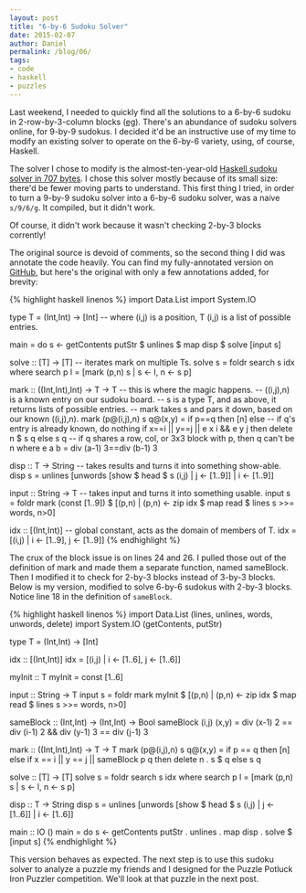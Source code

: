 ```yaml
---
layout: post
title: "6-by-6 Sudoku Solver"
date: 2015-02-07
author: Daniel
permalink: /blog/06/
tags:
- code
- haskell
- puzzles
---
```


Last weekend, I needed to quickly find all the solutions to a 6-by-6
sudoku in 2-row-by-3-column blocks
([eg](http://www.google.com/search?q=6+by+6+sudoku)).
There's an abundance of sudoku solvers online, for 9-by-9 sudokus.
I decided it'd be an instructive use of my time to modify an existing
solver to operate on the 6-by-6 variety, using, of course, Haskell.

<!--break-->

The solver I chose to modify is the almost-ten-year-old
[Haskell sudoku solver in 707 bytes][1]. I chose this solver
mostly because of its small size: there'd be fewer moving parts to
understand. This first thing I tried, in order to turn a 9-by-9 sudoku
solver into a 6-by-6 sudoku solver, was a naive <code>s/9/6/g</code>.
It compiled, but it didn't work.

  [1]: http://web.math.unifi.it/~maggesi/haskell_sudoku_solver.html

Of course, it didn't work because it wasn't checking 2-by-3 blocks
corrently!

The original source is devoid of comments, so the second thing I did
was annotate the code heavily. You can find my fully-annotated version
on [GitHub][2], but here's the original with only a few annotations
added, for brevity:

  [2]: http://github.com/friedbrice/Haskell/blob/master/sudoku.hs

{% highlight haskell linenos %}
import Data.List
import System.IO

type T = (Int,Int) -> [Int]
-- where (i,j) is a position, T (i,j) is a list of possible entries.

main = do
  s <- getContents
  putStr $ unlines $ map disp $ solve [input s]

solve :: [T] -> [T]
-- iterates mark on multiple Ts.
solve s = foldr search s idx where
    search p l = [mark (p,n) s | s <- l, n <- s p]

mark :: ((Int,Int),Int) -> T -> T
-- this is where the magic happens.
-- ((i,j),n) is a known entry on our sudoku board.
-- s is a type T, and as above, it returns lists of possible entries.
-- mark takes s and pars it down, based on our known ((i,j),n).
mark (p@(i,j),n) s q@(x,y) =
  if p==q then [n] else
  -- if q's entry is already known, do nothing
  if x==i || y==j || e x i && e y j then delete n $ s q else s q
  -- if q shares a row, col, or 3x3 block with p, then q can't be n
  where e a b = div (a-1) 3==div (b-1) 3

disp :: T -> String
-- takes results and turns it into something show-able.
disp s  = unlines [unwords [show $ head $ s (i,j) | j <- [1..9]] | i <- [1..9]]

input :: String -> T
-- takes input and turns it into something usable.
input s = foldr mark (const [1..9]) $
  [(p,n) | (p,n) <- zip idx $ map read $ lines s >>= words, n>0]

idx :: [(Int,Int)]
-- global constant, acts as the domain of members of T.
idx = [(i,j) | i <- [1..9], j <- [1..9]]
{% endhighlight %}

The crux of the block issue is on lines 24 and 26. I pulled those out
of the definition of mark and made them a separate function, named
sameBlock. Then I modified it to check for 2-by-3 blocks instead of
3-by-3 blocks. Below is my version, modified to solve 6-by-6 sudokus
with 2-by-3 blocks. Notice line 18 in the definition of
<code>sameBlock</code>.

{% highlight haskell linenos %}
import Data.List (lines, unlines, words, unwords, delete)
import System.IO (getContents, putStr)

type T = (Int,Int) -> [Int]

idx :: [(Int,Int)]
idx = [(i,j) | i <- [1..6], j <- [1..6]]

myInit :: T
myInit = const [1..6]

input :: String -> T
input s = foldr mark myInit $
  [(p,n) | (p,n) <- zip idx $ map read $ lines s >>= words, n>0]

sameBlock :: (Int,Int) -> (Int,Int) -> Bool
sameBlock (i,j) (x,y) =
  div (x-1) 2 == div (i-1) 2 && div (y-1) 3 == div (j-1) 3

mark :: ((Int,Int),Int) -> T -> T
mark (p@(i,j),n) s q@(x,y) =
  if p == q then [n]
  else if x == i || y == j || sameBlock p q then delete n . s $ q
  else s q

solve :: [T] -> [T]
solve s = foldr search s idx
  where search p l = [mark (p,n) s | s <- l, n <- s p]

disp :: T -> String
disp s  = unlines [unwords [show $ head $ s (i,j) | j <- [1..6]] | i <- [1..6]]

main :: IO ()
main = do
  s <- getContents
  putStr . unlines . map disp . solve $ [input s]
{% endhighlight %}

This version behaves as expected. The next step is to use this sudoku
solver to analyze a puzzle my friends and I designed for the Puzzle
Potluck Iron Puzzler competition. We'll look at that puzzle in the
next post.

